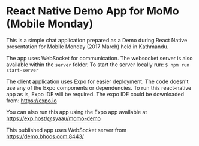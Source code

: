 # React Native Demo App for MoMo (Mobile Monday)
This is a simple chat application prepared as a Demo during
React Native presentation for Mobile Monday (2017 March) held
in Kathmandu.

The app uses WebSocket for communication. The websocket server
is also available within the `server` folder. To start the server
locally run:
  `$ npm run start-server`

The client application uses Expo for easier deployment. The code
doesn't use any of the Expo components or dependencies. To run this
react-native app as is, Expo IDE will be required. The expo IDE could
be downloaded from:
  https://expo.io

You can also run this app using the Expo app available at 
  https://exp.host/@syaau/momo-demo

This published app uses WebSocket server from 
  https://demo.bhoos.com:8443/

